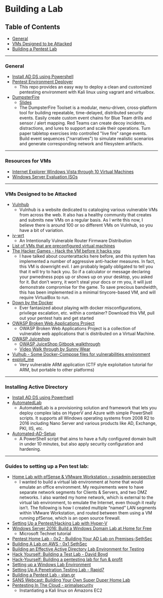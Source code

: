 # Building a Lab


## Table of Contents

* [General](#general)
* [VMs Designed to be Attacked](#vm)
* [Building a Pentest Lab](#building)







-----
### <a name="general"></a>General
* [Install AD DS using Powershell](https://docs.microsoft.com/en-us/windows-server/identity/ad-ds/deploy/install-active-directory-domain-services--level-100-#BKMK_PS)
* [Pentest Environment Deployer](https://github.com/Sliim/pentest-env)
	* This repo provides an easy way to deploy a clean and customized pentesting environment with Kali linux using vagrant and virtualbox.
* [DumpsterFire](https://github.com/TryCatchHCF/DumpsterFire)
	* [Slides](https://github.com/TryCatchHCF/DumpsterFire/raw/master/CactusCon_2017_Presentation/DumpsterFire_CactusCon_2017_Slides.pdf)
	* The DumpsterFire Toolset is a modular, menu-driven, cross-platform tool for building repeatable, time-delayed, distributed security events. Easily create custom event chains for Blue Team drills and sensor / alert mapping. Red Teams can create decoy incidents, distractions, and lures to support and scale their operations. Turn paper tabletop exercises into controlled "live fire" range events. Build event sequences ("narratives") to simulate realistic scenarios and generate corresponding network and filesystem artifacts.





-----
### Resources for VMs
* [Internet Explorer Windows Vista through 10 Virtual Machines](https://github.com/mikescott/ie-virtual-machines/blob/master/README.md)
* [Windows Server Evaluation ISOs](https://www.microsoft.com/en-us/evalcenter/evaluate-windows-server-2012-r)



-----
### <a name="vm"></a>VMs Designed to be Attacked
* [Vulnhub](https://www.Vulnhub.com)
	* Vulnhub is a website dedicated to cataloging various vulnerable VMs from across the web. It also has a healthy community that creates and submits new VMs on a regular basis. As I write this now, I believe there is around 100 or so different VMs on Vulnhub, so you have a bit of variation.
* [iv-wrt](https://github.com/iv-wrt/iv-wrt)
	* An Intentionally Vulnerable Router Firmware Distribution
* [List of VMs that are preconfigured virtual machines](http://www.amanhardikar.com/mindmaps/PracticeUrls.html)
* [The Hacker Games - Hack the VM before it hacks you](http://www.scriptjunkie.us/2012/04/the-hacker-games/)
	* I have talked about counterattacks here before, and this system has implemented a number of aggressive anti-hacker measures.  In fact, this VM is downright evil. I am probably legally obligated to tell you that it will try to hack you. So if a calculator or message declaring your pwnedness pops up or shows up on your desktop, you asked for it. But don’t worry, it won’t steal your docs or rm you, it will just demonstrate compromise for the game.  To save precious bandwidth, this has been implemented in a minimal tinycore-based VM, and will require VirtualBox to run.
* [Down by the Docker](https://www.notsosecure.com/vulnerable-docker-vm/)
	* Ever fantasized about playing with docker misconfigurations, privilege escalation, etc. within a container? Download this VM, pull out your pentest hats and get started 
* [OWASP Broken Web Applications Project](https://www.owasp.org/index.php/OWASP_Broken_Web_Applications_Project)
	* OWASP Broken Web Applications Project is a collection of vulnerable web applications that is distributed on a Virtual Machine.
* [OWASP Juiceshop](https://www.owasp.org/index.php/OWASP_Juice_Shop_Project)
	* [OWASP JuiceShop Gitbook walkthrough](https://www.gitbook.com/book/bkimminich/pwning-owasp-juice-shop/details)
	* [Video Walk through by Sunny Wear](https://www.youtube.com/watch?v=zi3yDovd0RY&list=PL-giMT7sGCVI9T4rKhuiTG4EDmUz-arBo)
* [Vulhub - Some Docker-Compose files for vulnerabilities environment](https://github.com/vulhub/vulhub)
* [exploit_me](https://github.com/bkerler/exploit_me)
	* Very vulnerable ARM application (CTF style exploitation tutorial for ARM, but portable to other platforms)


-----
### Installing Active Directory
* [Install AD DS using Powerhsell](https://docs.microsoft.com/en-us/windows-server/identity/ad-ds/deploy/install-active-directory-domain-services--level-100-#BKMK_PS)
* [AutomatedLab](https://github.com/AutomatedLab/AutomatedLab)
	* AutomatedLab is a provisioning solution and framework that lets you deploy complex labs on HyperV and Azure with simple PowerShell scripts. It supports all Windows operating systems from 2008 R2 to 2016 including Nano Server and various products like AD, Exchange, PKI, IIS, etc.
* [Automated-AD-Setup](https://github.com/OneLogicalMyth/Automated-AD-Setup)
	* A PowerShell script that aims to have a fully configured domain built in under 10 minutes, but also apply security configuration and hardening.






-----
### <a name="building"></a>Guides to setting up a Pen test lab:
* [Home Lab with pfSense & VMware Workstation - sysadmin perspective](http://itpro.outsidesys.com/2015/02/19/home-lab-with-pfsense-workstation/)
	* I wanted to build a virtual lab environment at home that would emulate an office environment.  My requirements were to have separate network segments for Clients & Servers, and two DMZ networks.  I also wanted my home network, which is external to the virtual lab environment, to emulate the Internet, even though it really isn’t. The following is how I created multiple “named” LAN segments within VMware Workstation, and routed between them using a VM running pfSense, which is an open source firewall.
* [Setting Up a Pentest/Hacking Lab with Hyper-V](http://cyberthreathunt.com/2017/04/01/setting-up-a-pentest-lab-with-hyper-v/)
* [Windows Server 2016: Build a Windows Domain Lab at Home for Free](https://social.technet.microsoft.com/wiki/contents/articles/36438.windows-server-2016-build-a-windows-domain-lab-at-home-for-free.aspx#Download)
	* Microsoft Technet tutorial
* [Pentest Home Lab - 0x2 - Building Your AD Lab on Premises-SethSec](https://sethsec.blogspot.com/2017/06/pentest-home-lab-0x2-building-your-ad.html)
* [Building A Lab on AWS - 0x1 SethSec](https://sethsec.blogspot.com/2017/05/pentest-home-lab-0x1-building-your-ad.html)
* [Building an Effective Active Directory Lab Environment for Testing](https://adsecurity.org/?p=2653)
* [Hack Yourself: Building a Test Lab - David Boyd](https://www.youtube.com/watch?v=rgdX-hn0xXU)
* [Hack-Yourself: Building a pentesting lab for fun & profit](https://www.slideshare.net/DavidBoydCISSP/hack-yourself-building-a-pentesting-lab-for-fun-and-profit)
* [Setting up a Windows Lab Environment](http://thehackerplaybook.com/Windows_Domain.htm)
* [Setting Up A Penetration Testing Lab - Rapid7](https://kb.help.rapid7.com/docs/setting-up-a-penetration-testing-lab)
* [Building a Pentest Lab - stan.gr](http://www.stan.gr/2013/03/building-pentest-lab.html)
* [SANS Webcast: Building Your Own Super Duper Home Lab](https://www.youtube.com/watch?v=uzqwoufhwyk&app=desktop)
* [Pentesting In The Cloud - primalsecurity](http://www.primalsecurity.net/pentesting-in-the-cloud/)
	* Instantiating a Kali linux on Amazons EC2
